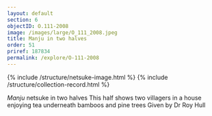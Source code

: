 ```yaml
---
layout: default
section: 6
objectID: O.111-2008
image: /images/large/O_111_2008.jpeg
title: Manju in two halves
order: 51
priref: 187834
permalink: /explore/O-111-2008
---
```

{% include /structure/netsuke-image.html %}
{% include /structure/collection-record.html %}

_Manju_ netsuke in two halves
This half shows two villagers in a house enjoying tea underneath bamboos and pine trees
Given by Dr Roy Hull
